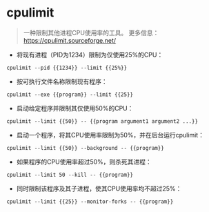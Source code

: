 # cpulimit

> 一种限制其他进程CPU使用率的工具。
> 更多信息：<https://cpulimit.sourceforge.net/>

- 将现有进程（PID为1234）限制为仅使用25%的CPU：

`cpulimit --pid {{1234}} --limit {{25%}}`

- 按可执行文件名称限制现有程序：

`cpulimit --exe {{program}} --limit {{25}}`

- 启动给定程序并限制其仅使用50%的CPU：

`cpulimit --limit {{50}} -- {{program argument1 argument2 ...}}`

- 启动一个程序，将其CPU使用率限制为50%，并在后台运行cpulimit：

`cpulimit --limit {{50}} --background -- {{program}}`

- 如果程序的CPU使用率超过50%，则杀死其进程：

`cpulimit --limit 50 --kill -- {{program}}`

- 同时限制该程序及其子进程，使其CPU使用率均不超过25%：

`cpulimit --limit {{25}} --monitor-forks -- {{program}}`